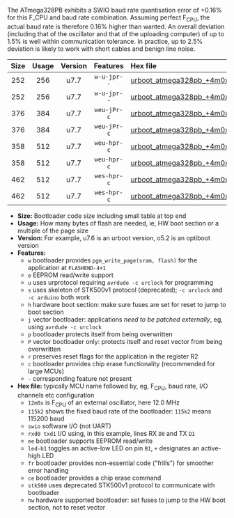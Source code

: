 The ATmega328PB exhibits a SWIO baud rate quantisation error of +0.16% for this F_CPU and baud rate combination. Assuming perfect F<sub>CPU</sub>, the actual baud rate is therefore 0.16% higher than wanted. An overall deviation (including that of the oscillator and that of the uploading computer) of up to 1.5% is well within communication tolerance. In practice, up to 2.5% deviation is likely to work with short cables and benign line noise.

|Size|Usage|Version|Features|Hex file|
|:-:|:-:|:-:|:-:|:--|
|252|256|u7.7|`w-u-jpr--`|[urboot_atmega328pb_+4m0x_++76k8_swio_rxb4_txb3_led+b5.hex](https://raw.githubusercontent.com/stefanrueger/urboot.hex/main/cores/minicore/atmega328pb/external_oscillator/fcpu_+4m0x/br_++76k8/urboot_atmega328pb_+4m0x_++76k8_swio_rxb4_txb3_led+b5.hex)|
|252|256|u7.7|`w-u-jpr--`|[urboot_atmega328pb_+4m0x_++76k8_swio_rxd0_txd1_led+b5.hex](https://raw.githubusercontent.com/stefanrueger/urboot.hex/main/cores/minicore/atmega328pb/external_oscillator/fcpu_+4m0x/br_++76k8/urboot_atmega328pb_+4m0x_++76k8_swio_rxd0_txd1_led+b5.hex)|
|376|384|u7.7|`weu-jPr-c`|[urboot_atmega328pb_+4m0x_++76k8_swio_rxb4_txb3_ee_led+b5_fr_ce.hex](https://raw.githubusercontent.com/stefanrueger/urboot.hex/main/cores/minicore/atmega328pb/external_oscillator/fcpu_+4m0x/br_++76k8/urboot_atmega328pb_+4m0x_++76k8_swio_rxb4_txb3_ee_led+b5_fr_ce.hex)|
|376|384|u7.7|`weu-jPr-c`|[urboot_atmega328pb_+4m0x_++76k8_swio_rxd0_txd1_ee_led+b5_fr_ce.hex](https://raw.githubusercontent.com/stefanrueger/urboot.hex/main/cores/minicore/atmega328pb/external_oscillator/fcpu_+4m0x/br_++76k8/urboot_atmega328pb_+4m0x_++76k8_swio_rxd0_txd1_ee_led+b5_fr_ce.hex)|
|358|512|u7.7|`weu-hpr-c`|[urboot_atmega328pb_+4m0x_++76k8_swio_rxb4_txb3_ee_led+b5_fr_ce_hw.hex](https://raw.githubusercontent.com/stefanrueger/urboot.hex/main/cores/minicore/atmega328pb/external_oscillator/fcpu_+4m0x/br_++76k8/urboot_atmega328pb_+4m0x_++76k8_swio_rxb4_txb3_ee_led+b5_fr_ce_hw.hex)|
|358|512|u7.7|`weu-hpr-c`|[urboot_atmega328pb_+4m0x_++76k8_swio_rxd0_txd1_ee_led+b5_fr_ce_hw.hex](https://raw.githubusercontent.com/stefanrueger/urboot.hex/main/cores/minicore/atmega328pb/external_oscillator/fcpu_+4m0x/br_++76k8/urboot_atmega328pb_+4m0x_++76k8_swio_rxd0_txd1_ee_led+b5_fr_ce_hw.hex)|
|462|512|u7.7|`wes-hpr-c`|[urboot_atmega328pb_+4m0x_++76k8_swio_rxb4_txb3_ee_led+b5_fr_ce_stk500_hw.hex](https://raw.githubusercontent.com/stefanrueger/urboot.hex/main/cores/minicore/atmega328pb/external_oscillator/fcpu_+4m0x/br_++76k8/urboot_atmega328pb_+4m0x_++76k8_swio_rxb4_txb3_ee_led+b5_fr_ce_stk500_hw.hex)|
|462|512|u7.7|`wes-hpr-c`|[urboot_atmega328pb_+4m0x_++76k8_swio_rxd0_txd1_ee_led+b5_fr_ce_stk500_hw.hex](https://raw.githubusercontent.com/stefanrueger/urboot.hex/main/cores/minicore/atmega328pb/external_oscillator/fcpu_+4m0x/br_++76k8/urboot_atmega328pb_+4m0x_++76k8_swio_rxd0_txd1_ee_led+b5_fr_ce_stk500_hw.hex)|

- **Size:** Bootloader code size including small table at top end
- **Usage:** How many bytes of flash are needed, ie, HW boot section or a multiple of the page size
- **Version:** For example, u7.6 is an urboot version, o5.2 is an optiboot version
- **Features:**
  + `w` bootloader provides `pgm_write_page(sram, flash)` for the application at `FLASHEND-4+1`
  + `e` EEPROM read/write support
  + `u` uses urprotocol requiring `avrdude -c urclock` for programming
  + `s` uses skeleton of STK500v1 protocol (deprecated); `-c urclock` and `-c arduino` both work
  + `h` hardware boot section: make sure fuses are set for reset to jump to boot section
  + `j` vector bootloader: applications *need to be patched externally*, eg, using `avrdude -c urclock`
  + `p` bootloader protects itself from being overwritten
  + `P` vector bootloader only: protects itself and reset vector from being overwritten
  + `r` preserves reset flags for the application in the register R2
  + `c` bootloader provides chip erase functionality (recommended for large MCUs)
  + `-` corresponding feature not present
- **Hex file:** typically MCU name followed by, eg, F<sub>CPU</sub>, baud rate, I/O channels etc configuration
  + `12m0x` is F<sub>CPU</sub> of an external oscillator, here 12.0 MHz
  + `115k2` shows the fixed baud rate of the bootloader: `115k2` means 115200 baud
  + `swio` software I/O (not UART)
  + `rxd0 txd1` I/O using, in this example, lines RX `D0` and TX `D1`
  + `ee` bootloader supports EEPROM read/write
  + `led-b1` toggles an active-low LED on pin `B1`, `+` designates an active-high LED
  + `fr` bootloader provides non-essential code ("frills") for smoother error handling
  + `ce` bootloader provides a chip erase command
  + `stk500` uses deprecated STK500v1 protocol to communicate with bootloader
  + `hw` hardware supported bootloader: set fuses to jump to the HW boot section, not to reset vector
